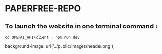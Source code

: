 # PAPERFREE-REPO
## To launch the website in one terminal command : 
    cd OPENAI_API\client ; npm run dev
background-image: url('../public/images/header.png');